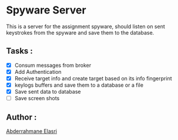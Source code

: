 # Spyware Server

This is a server for the assignment spyware, should listen on sent keystrokes from the spyware
and save them to the database.

## Tasks :

- [x] Consum messages from broker
- [x] Add Authentication
- [x] Receive target info and create target based on its info fingerprint
- [x] keylogs buffers and save them to a database or a file
- [x] Save sent data to database
- [ ] Save screen shots

## Author :

[Abderrahmane Elasri](https://github.com/Abderrahman-byte)